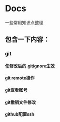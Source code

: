 # Docs
一些常用知识点整理
## 包含一下内容：
### git
#### 使修改后的.gitignore生效
#### git remote操作
#### git查看账号
#### git撤销文件修改
#### github配置ssh
